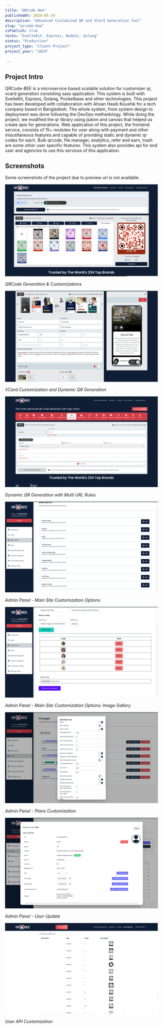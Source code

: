 ```yaml
---
title: "QRCode Bee"
publishedAt: 2024-05-24
description: "Advanced Customized QR and VCard Generation Tool"
slug: "qrcode-bee"
isPublish: true
techs: "SvelteKit, Express, NodeJs, Golang"
status: "Production"
project_type: "Client Project"
project_year: "2024"

---
```



## Project Intro

QRCode-BEE is a microservice based scalable solution for customizer qr, vcard generation consisting sass application. This system is built with SvelteKit, Express, Golang, Pocketbase and other technologies. This project has been developed with collaboration with Ahsan Hasib Koushik for a tech company based in Bangladesh. The whole system, from system design to deployment was done following the DevOps methedology. While doing the project, we modified the qr library using jsdom and canvas that helped us create apis for generations. Web application of this project, the frontend service, consists of 15+ modules for user along with payment and other miscellaneous features and capable of providing static and dynamic qr codes for each. Bulk qrcode, file manager, analytics, refer and earn, trash  are some other user specific features. This system also provides api for end user and agencies to use this services of this application.


## Screenshots

Some screenshots of the project due to preview url is not available. 



![](./8.png)

*QRCode Generation & Customizations*

![](./1.png)

*VCard Customization and Dynamic QR Generation*

![](./2.png)

*Dynamic QR Generation with Multi URL Rules*

![](./3.png)

*Admin Panel - Main Site Customization Options*

![](./4.png)

*Admin Panel - Main Site Customization Options: Image Gallery*

![](./5.png)

*Admin Panel - Plans Customization*

![](./6.png)

*Admin Panel -  User Update*

![](./7.png)

*User API Customization*

